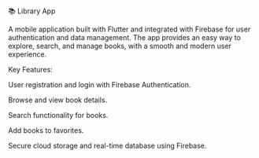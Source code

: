 📚 Library App

A mobile application built with Flutter and integrated with Firebase for user authentication and data management.
The app provides an easy way to explore, search, and manage books, with a smooth and modern user experience.

Key Features:

User registration and login with Firebase Authentication.

Browse and view book details.

Search functionality for books.

Add books to favorites.

Secure cloud storage and real-time database using Firebase.

